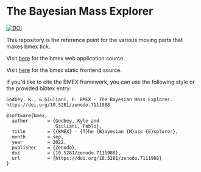 # The Bayesian Mass Explorer

[![DOI](https://zenodo.org/badge/541321725.svg)](https://zenodo.org/badge/latestdoi/541321725)

This repository is the reference point for the various moving parts that makes bmex tick.

Visit [here](https://github.com/massexplorer/bmex-web) for the bmex web application source.

Visit [here](https://github.com/massexplorer/bmex-static) for the bmex static frontend source.

If you'd like to cite the BMEX framework, you can use the following style or the provided bibtex entry:

```
Godbey, K., & Giuliani, P. BMEX - The Bayesian Mass Explorer. https://doi.org/10.5281/zenodo.7111988
```

```
@software{bmex,
  author       = {Godbey, Kyle and
                  Giuliani, Pablo},
  title        = {{BMEX} - {T}he {B}ayesian {M}ass {E}xplorer},
  month        = sep,
  year         = 2022,
  publisher    = {Zenodo},
  doi          = {10.5281/zenodo.7111988},
  url          = {https://doi.org/10.5281/zenodo.7111988}
}
```
